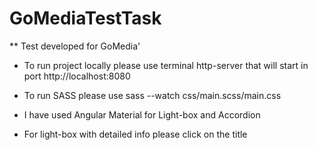 # GoMediaTestTask

** Test developed for GoMedia'

* To run project locally please use terminal http-server that will start in port http://localhost:8080

* To run SASS please use sass --watch css/main.scss/main.css

* I have used Angular Material for Light-box and Accordion

* For light-box with detailed info please click on the title 


